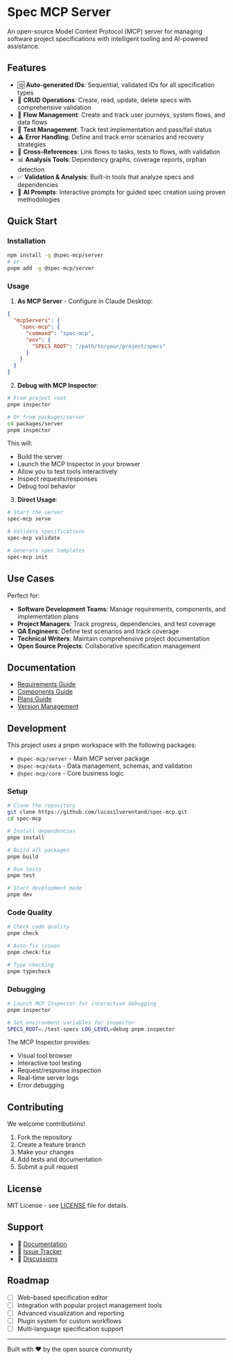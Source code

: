 # Spec MCP Server

An open-source Model Context Protocol (MCP) server for managing software project specifications with intelligent tooling and AI-powered assistance.

## Features

- 🆔 **Auto-generated IDs**: Sequential, validated IDs for all specification types
- 📝 **CRUD Operations**: Create, read, update, delete specs with comprehensive validation
- 🔄 **Flow Management**: Create and track user journeys, system flows, and data flows
- 🧪 **Test Management**: Track test implementation and pass/fail status
- ⚠️ **Error Handling**: Define and track error scenarios and recovery strategies
- 🔗 **Cross-References**: Link flows to tasks, tests to flows, with validation
- 📊 **Analysis Tools**: Dependency graphs, coverage reports, orphan detection
- ✅ **Validation & Analysis**: Built-in tools that analyze specs and dependencies
- 🤖 **AI Prompts**: Interactive prompts for guided spec creation using proven methodologies

## Quick Start

### Installation

```bash
npm install -g @spec-mcp/server
# or
pnpm add -g @spec-mcp/server
```

### Usage

1. **As MCP Server** - Configure in Claude Desktop:

```json
{
  "mcpServers": {
    "spec-mcp": {
      "command": "spec-mcp",
      "env": {
        "SPECS_ROOT": "/path/to/your/project/specs"
      }
    }
  }
}
```

2. **Debug with MCP Inspector**:

```bash
# From project root
pnpm inspector

# Or from packages/server
cd packages/server
pnpm inspector
```

This will:
- Build the server
- Launch the MCP Inspector in your browser
- Allow you to test tools interactively
- Inspect requests/responses
- Debug tool behavior

3. **Direct Usage**:

```bash
# Start the server
spec-mcp serve

# Validate specifications
spec-mcp validate

# Generate spec templates
spec-mcp init
```

## Use Cases

Perfect for:
- **Software Development Teams**: Manage requirements, components, and implementation plans
- **Project Managers**: Track progress, dependencies, and test coverage
- **QA Engineers**: Define test scenarios and track coverage
- **Technical Writers**: Maintain comprehensive project documentation
- **Open Source Projects**: Collaborative specification management

## Documentation

- [Requirements Guide](./docs/REQUIREMENTS-GUIDE.md)
- [Components Guide](./docs/COMPONENTS-GUIDE.md)
- [Plans Guide](./docs/PLANS-GUIDE.md)
- [Version Management](./docs/VERSION-MANAGEMENT.md)

## Development

This project uses a pnpm workspace with the following packages:

- `@spec-mcp/server` - Main MCP server package
- `@spec-mcp/data` - Data management, schemas, and validation
- `@spec-mcp/core` - Core business logic

### Setup

```bash
# Clone the repository
git clone https://github.com/lucasilverentand/spec-mcp.git
cd spec-mcp

# Install dependencies
pnpm install

# Build all packages
pnpm build

# Run tests
pnpm test

# Start development mode
pnpm dev
```

### Code Quality

```bash
# Check code quality
pnpm check

# Auto-fix issues
pnpm check:fix

# Type checking
pnpm typecheck
```

### Debugging

```bash
# Launch MCP Inspector for interactive debugging
pnpm inspector

# Set environment variables for inspector
SPECS_ROOT=./test-specs LOG_LEVEL=debug pnpm inspector
```

The MCP Inspector provides:
- Visual tool browser
- Interactive tool testing
- Request/response inspection
- Real-time server logs
- Error debugging

## Contributing

We welcome contributions!

1. Fork the repository
2. Create a feature branch
3. Make your changes
4. Add tests and documentation
5. Submit a pull request

## License

MIT License - see [LICENSE](./LICENSE) file for details.

## Support

- 📖 [Documentation](./docs/)
- 🐛 [Issue Tracker](https://github.com/lucasilverentand/spec-mcp/issues)
- 💬 [Discussions](https://github.com/lucasilverentand/spec-mcp/discussions)

## Roadmap

- [ ] Web-based specification editor
- [ ] Integration with popular project management tools
- [ ] Advanced visualization and reporting
- [ ] Plugin system for custom workflows
- [ ] Multi-language specification support

---

Built with ❤️ by the open source community